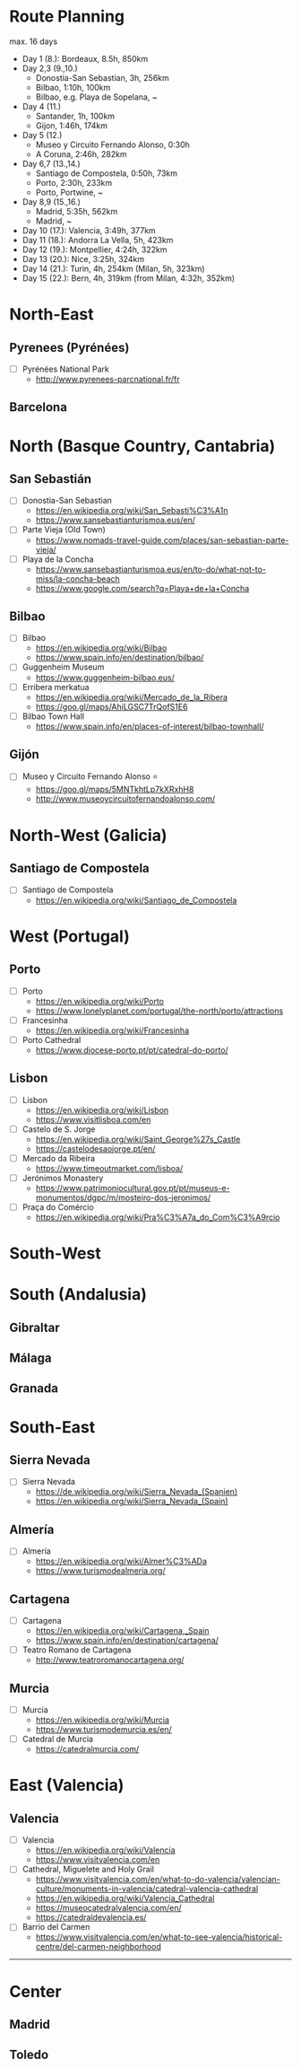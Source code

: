 # Route Planning
max. 16 days

- Day 1 (8.): Bordeaux, 8.5h, 850km
- Day 2,3 (9.,10.)
  - Donostia-San Sebastian, 3h, 256km
  - Bilbao, 1:10h, 100km
  - Bilbao, e.g. Playa de Sopelana, ~
- Day 4 (11.)
  - Santander, 1h, 100km
  - Gijon, 1:46h, 174km
- Day 5 (12.)
  - Museo y Circuito Fernando Alonso, 0:30h
  - A Coruna, 2:46h, 282km
- Day 6,7 (13.,14.)
  - Santiago de Compostela, 0:50h, 73km
  - Porto, 2:30h, 233km
  - Porto, Portwine, ~
- Day 8,9 (15.,16.)
  - Madrid, 5:35h, 562km
  - Madrid, ~
- Day 10 (17.): Valencia, 3:49h, 377km
- Day 11 (18.): Andorra La Vella, 5h, 423km
- Day 12 (19.): Montpellier, 4:24h, 322km
- Day 13 (20.): Nice, 3:25h, 324km
- Day 14 (21.): Turin, 4h, 254km (Milan, 5h, 323km)
- Day 15 (22.): Bern, 4h, 319km (from Milan, 4:32h, 352km) 

# North-East

## Pyrenees (Pyrénées)
- [ ] Pyrénées National Park
  - http://www.pyrenees-parcnational.fr/fr

## Barcelona

# North (Basque Country, Cantabria)

## San Sebastián
- [ ] Donostia-San Sebastian
  - https://en.wikipedia.org/wiki/San_Sebasti%C3%A1n
  - https://www.sansebastianturismoa.eus/en/
- [ ] Parte Vieja (Old Town)
  - https://www.nomads-travel-guide.com/places/san-sebastian-parte-vieja/
- [ ] Playa de la Concha
  - https://www.sansebastianturismoa.eus/en/to-do/what-not-to-miss/la-concha-beach
  - https://www.google.com/search?q=Playa+de+la+Concha

##  Bilbao 
- [ ] Bilbao
  - https://en.wikipedia.org/wiki/Bilbao
  - https://www.spain.info/en/destination/bilbao/
- [ ] Guggenheim Museum
  - https://www.guggenheim-bilbao.eus/
- [ ] Erribera merkatua
  - https://en.wikipedia.org/wiki/Mercado_de_la_Ribera
  - https://goo.gl/maps/AhiLGSC7TrQofS1E6
- [ ] Bilbao Town Hall
  - https://www.spain.info/en/places-of-interest/bilbao-townhall/

## Gijón 
- [ ] Museo y Circuito Fernando Alonso ⭐ 
  - https://goo.gl/maps/5MNTkhtLp7kXRxhH8
  - http://www.museoycircuitofernandoalonso.com/

# North-West (Galicia)

## Santiago de Compostela
- [ ] Santiago de Compostela
  - https://en.wikipedia.org/wiki/Santiago_de_Compostela

# West (Portugal)

## Porto
- [ ] Porto
  - https://en.wikipedia.org/wiki/Porto
  - https://www.lonelyplanet.com/portugal/the-north/porto/attractions
- [ ] Francesinha
  - https://en.wikipedia.org/wiki/Francesinha
- [ ] Porto Cathedral
  - https://www.diocese-porto.pt/pt/catedral-do-porto/

## Lisbon
- [ ] Lisbon
  - https://en.wikipedia.org/wiki/Lisbon
  - https://www.visitlisboa.com/en
- [ ] Castelo de S. Jorge
  - https://en.wikipedia.org/wiki/Saint_George%27s_Castle
  - https://castelodesaojorge.pt/en/
- [ ] Mercado da Ribeira
  - https://www.timeoutmarket.com/lisboa/
- [ ] Jerónimos Monastery
  - https://www.patrimoniocultural.gov.pt/pt/museus-e-monumentos/dgpc/m/mosteiro-dos-jeronimos/
- [ ] Praça do Comércio
  - https://en.wikipedia.org/wiki/Pra%C3%A7a_do_Com%C3%A9rcio

# South-West

# South (Andalusia)

## Gibraltar

## Málaga 

## Granada

# South-East

## Sierra Nevada
- [ ] Sierra Nevada
  - https://de.wikipedia.org/wiki/Sierra_Nevada_(Spanien)
  - https://en.wikipedia.org/wiki/Sierra_Nevada_(Spain)

## Almería
- [ ] Almería
  - https://en.wikipedia.org/wiki/Almer%C3%ADa
  - https://www.turismodealmeria.org/

## Cartagena
- [ ] Cartagena
  - https://en.wikipedia.org/wiki/Cartagena,_Spain
  - https://www.spain.info/en/destination/cartagena/
- [ ] Teatro Romano de Cartagena
  - http://www.teatroromanocartagena.org/

## Murcia
- [ ] Murcia
  - https://en.wikipedia.org/wiki/Murcia
  - https://www.turismodemurcia.es/en/
- [ ] Catedral de Murcia
  - https://catedralmurcia.com/

# East (Valencia)

## Valencia
- [ ] Valencia
  - https://en.wikipedia.org/wiki/Valencia
  - https://www.visitvalencia.com/en
- [ ] Cathedral, Miguelete and Holy Grail
  - https://www.visitvalencia.com/en/what-to-do-valencia/valencian-culture/monuments-in-valencia/catedral-valencia-cathedral
  - https://en.wikipedia.org/wiki/Valencia_Cathedral
  - https://museocatedralvalencia.com/en/
  - https://catedraldevalencia.es/
- [ ] Barrio del Carmen
  - https://www.visitvalencia.com/en/what-to-see-valencia/historical-centre/del-carmen-neighborhood

---

# Center

## Madrid

## Toledo

